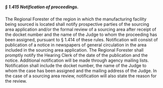 ##### § 1.415 Notification of proceedings. #####

The Regional Forester of the region in which the manufacturing facility being sourced is located shall notify prospective parties of the sourcing area application and/or the formal review of a sourcing area after receipt of the docket number and the name of the Judge to whom the proceeding has been assigned, pursuant to § 1.414 of these rules. Notification will consist of publication of a notice in newspapers of general circulation in the area included in the sourcing area application. The Regional Forester shall promptly notify the Hearing Clerk of the date of the publication and the notice. Additional notification will be made through agency mailing lists. Notification shall include the docket number, the name of the Judge to whom the case has been assigned and the mailing address of the Judge. In the case of a sourcing area review, notification will also state the reason for the review.